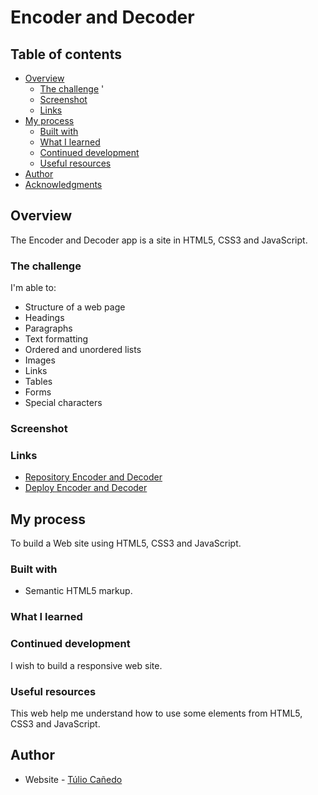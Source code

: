 # Encoder and Decoder

## Table of contents

- [Overview](#overview)
  - [The challenge](#the-challenge) '
  - [Screenshot](#screenshot)
  - [Links](#links)
- [My process](#my-process)
  - [Built with](#built-with)
  - [What I learned](#what-i-learned)
  - [Continued development](#continued-development)
  - [Useful resources](#useful-resources)
- [Author](#author)
- [Acknowledgments](#acknowledgments)

## Overview
The Encoder and Decoder app is a site in HTML5, CSS3 and JavaScript.

### The challenge

I'm able to:

- Structure of a web page
- Headings
- Paragraphs
- Text formatting
- Ordered and unordered lists
- Images 
- Links
- Tables
- Forms
- Special characters

### Screenshot


### Links

- [Repository Encoder and Decoder](https://github.com/tuliocanedo/encoder-and-decoder)
- [Deploy Encoder and Decoder](https://encoder-and-decoder-8jkbztz3p-tuliocanedo.vercel.app/)

## My process

To build a Web site using HTML5, CSS3 and JavaScript.

### Built with

- Semantic HTML5 markup.

### What I learned


### Continued development

I wish to build a responsive web site.

### Useful resources

This web help me understand how to use some elements from HTML5, CSS3 and JavaScript.

## Author

- Website - [Túlio Cañedo](https://github.com/tuliocanedo)

